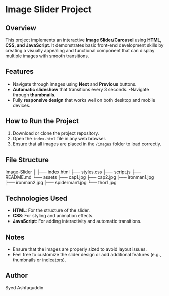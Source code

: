 # Image Slider Project

## Overview

This project implements an interactive **Image Slider/Carousel** using **HTML, CSS, and JavaScript**. It demonstrates basic front-end development skills by creating a visually appealing and functional component that can display multiple images with smooth transitions.

## Features

- Navigate through images using **Next** and **Previous** buttons.
- **Automatic slideshow** that transitions every 3 seconds.
-Navigate through **thumbnails**.
- Fully **responsive design** that works well on both desktop and mobile devices.

## How to Run the Project

1. Download or clone the project repository.
2. Open the `index.html` file in any web browser.
3. Ensure that all images are placed in the `/images` folder to load correctly.

## File Structure
Image-Slider
│
├── index.html
├── styles.css
├── script.js
├── README.md
└── assets
    ├── cap1.jpg
    ├── cap2.jpg
    ├── ironman1.jpg
    ├── ironman2.jpg
    ├── spiderman1.jpg
    └── thor1.jpg

## Technologies Used
- **HTML**: For the structure of the slider.
- **CSS**: For styling and animation effects.
- **JavaScript**: For adding interactivity and automatic transitions.

## Notes
- Ensure that the images are properly sized to avoid layout issues.
- Feel free to customize the slider design or add additional features (e.g., thumbnails or indicators).

## Author
Syed Ashfaquddin


